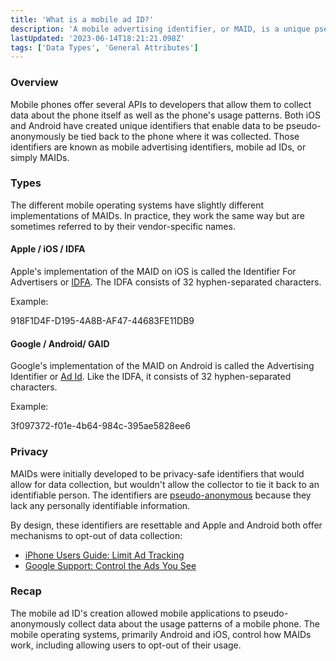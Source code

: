 ```yaml
---
title: 'What is a mobile ad ID?'
description: 'A mobile advertising identifier, or MAID, is a unique pseudo-anonymous identifier tied to a mobile phone. '
lastUpdated: '2023-06-14T18:21:21.098Z'
tags: ['Data Types', 'General Attributes']
---
```

### Overview

Mobile phones offer several APIs to developers that allow them to collect data about the phone itself as well as the phone's usage patterns. Both iOS and Android have created unique identifiers that enable data to be pseudo-anonymously be tied back to the phone where it was collected. Those identifiers are known as mobile advertising identifiers, mobile ad IDs, or simply MAIDs.

### Types

The different mobile operating systems have slightly different implementations of MAIDs. In practice, they work the same way but are sometimes referred to by their vendor-specific names.

#### Apple / iOS / IDFA

Apple's implementation of the MAID on iOS is called the Identifier For Advertisers or [IDFA](https://developer.apple.com/documentation/adsupport/asidentifiermanager). The IDFA consists of 32 hyphen-separated characters.

Example:

918F1D4F-D195-4A8B-AF47-44683FE11DB9

#### Google / Android/ GAID

Google's implementation of the MAID on Android is called the Advertising Identifier or [Ad Id](https://support.google.com/googleplay/android-developer/answer/6048248?hl=en). Like the IDFA, it consists of 32 hyphen-separated characters.

Example:

3f097372-f01e-4b64-984c-395ae5828ee6

### Privacy

MAIDs were initially developed to be privacy-safe identifiers that would allow for data collection, but wouldn't allow the collector to tie it back to an identifiable person. The identifiers are [pseudo-anonymous](https://en.wikipedia.org/wiki/Pseudonymization) because they lack any personally identifiable information.

By design, these identifiers are resettable and Apple and Android both offer mechanisms to opt-out of data collection:

*   [iPhone Users Guide: Limit Ad Tracking](https://support.apple.com/guide/iphone/limit-ad-targeting-iphf60a6a256/ios)
*   [Google Support: Control the Ads You See](https://support.google.com/ads/answer/2662856?co=GENIE.Platform%3DAndroid&hl=en)

### Recap

The mobile ad ID's creation allowed mobile applications to pseudo-anonymously collect data about the usage patterns of a mobile phone. The mobile operating systems, primarily Android and iOS, control how MAIDs work, including allowing users to opt-out of their usage.
